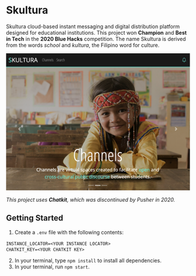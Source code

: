 
# Skultura

Skultura cloud-based instant messaging and digital distribution platform designed for educational institutions. This project won **Champion** and **Best in Tech** in the **2020 Blue Hacks** competition. The name Skultura is derived from the words *school* and *kultura*, the Filipino word for culture.

![Skultura](https://github.com/mathenaangeles/Skultura/blob/master/skultura.png)

_This project uses **Chatkit**, which was discontinued by Pusher in 2020._

## Getting Started
1. Create a `.env` file with the following contents:
```
INSTANCE_LOCATOR=<YOUR INSTANCE LOCATOR>
CHATKIT_KEY=<YOUR CHATKIT KEY>

```
2. In your terminal, type `npm install` to install all dependencies.
3. In your terminal, run `npm start`.

